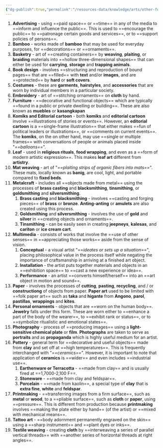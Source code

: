 ```yaml
---
{"dg-publish":true,"permalink":"/resources-data/knowledge/arts/other-forms-of-visual-art/"}
---
```


1. **Advertising** - using ==paid space== or ==time== in any of the media to ==inform and influence the public==. This is used to ==encourage the public== to ==patronage certain goods and services==, or to ==support policies of persons==.
2. **Bamboo** - works made of **bamboo** that may be used for everyday purposes, for ==decorations== or ==ornaments==.
3. **Basketry** - art of ==creating containers== by **weaving**, **plaiting**, or **braiding** materials into ==hollow three-dimensional shapes== that can either be used for **carrying**, **storage** and **trapping animals**.
4. **Book design** - involves ==structuring and reproduction of bound pages== that are ==filled== with **text** and/or **images**, and are ==protected== by **hard** or **soft covers**.
5. **Costumes** - these are **garments**, **hairstyles**, and **accessories** that are worn by individual members in a particular society.
6. **Embroidery** - art of ==stitching ornaments== on **cloth** by hand.
7. **Furniture** - ==decorative and functional objects== which are typically ==found in a public or private dwelling or building==. These are also known as **muebles** or **kasangkapan**
8. **Komiks and Editorial cartoon** - both **komiks** and **editorial cartoon** involve ==illustrations of stories or events==. However, an **editorial cartoon** is a ==single-frame illustration== that either makes ==fun of political leaders or illustrations==, or ==comments on current events==. The **komiks**, on the on other hand, may use ==single or multiple frames== with conversations of people or animals placed inside "*==balloons==*".
9. **Leaf** - used in **religious rituals**, **food wrapping**, and even as a ==form of modern artistic expression==. This makes **leaf art** different from **artistry**.
10. **Mat weaving** - art of "*==plaiting strips of organic fibers into mats==*". These mats, locally known as **banig**, are cool, light, and portable compared to **fixed beds**.
11. **Metalcraft** - includes all ==objects made from metal== using the processes of **brass casting** and **blacksmithing**, **tinsmithing**, or **goldsmithing** and **silversmithing**. 
	1. **Brass casting** and **blacksmithing** - involves ==casting and forging pieces== of **brass** or **bronze**. **Anting-anting** or **amulets** are also created using this process.
	2. **Goldsmithing** and **silversmithing** - involves the use of **gold** and **silver** in ==creating objects and ornaments==.
	3. **Tinsmithing** - can be easily seen in creating **jeepneys**, **kalesas**, and **cariton** or **ice cream cart**.
12. **Multimedia** - consists of works that involve the ==use of other senses== in ==appreciating those works== aside from the sense of vision.
	1. **Conceptual** - a visual artist "==*ideates or sets up a situation*==", placing philosophical value in the process itself while negating the importance of craftsmanship in arriving at a finished art object.
	2. **Installation** - the artist puts together materials and objects in an ==exhibition space== to ==cast a new experience or idea==.
	3. **Performance** - an artist ==converts himself/herself== into an ==art object in motion and sound==.
13. **Paper** - involves the processes of **cutting**, **pasting**, **recycling**, and / or **constructiong** of objects from paper. **Paper art** used to be limited with ==folk paper art== such as **taka** and **higante** from **Angono**, **parol**, **pastillas**, **wrappings** and **kites**.
14. **Personal ornaments** - objects that are ==worn on the human body==. **Jewelry** falls under this form. These are worn either to ==enhance a part of the body of the wearer==, to ==exhibit rank or status==, or to ==symbolize ritualistic and emotional states==.
15. **Photography** - process of ==producing images== using a **light-sensitive chemical plate** or **film**. **Photographs** are taken to serve as **portraits** and as **propaganda** which is highly useful medium for an artist.
16. **Pottery** - general term for ==decorative and useful objects== made from **clay** and set off at ==high temperatures==. This is frequently interchanged with "*==ceramics==*". However, it is important to note that application of **ceramics** is ==wider== and even includes ==industrial use==.
	1. **Earthenware or Terracotta** - ==made from clay== and is usually fired at ==1,7000-2,100 F==.
	2. **Stoneware** - ==made from clay and feldspar==.
	3. **Porcelain** - ==made from kaolin==, a special type of **clay** that is **extra fine**, **white** and **feldspar**.
17. **Printmaking** - ==transferring images from a firm surface==, such as **metal** or **wood**, to a ==pliable surface==, such as **cloth** or **paper**, using ==pressure==. This is different from production because **printmaking** involves ==making the plate either by hand== (of the artist) or ==mixed with mechanical means==.
18. **Tattoo art** - ==body adornment permanently engraved on the skin== using a ==sharp instrument== and ==plant dyes or inks==.
19. **Textile weaving** - creating **cloth** by ==interweaving a series of parallel vertical threads== with ==another series of horizontal threads at right angles==.